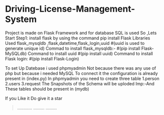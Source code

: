 # Driving-License-Management-System

Project is made on Flask Framework and for database SQL is used
So ,Lets Start
Step1:
install flask by using the command
pip install Flask
Libraries Used flask_mysqldb ,flask,datetime,flask_login,uuid
#(uuid is used to generate unique id)
Commad to install flask_mysqldb:-
#(pip install Flask-MySQLdb)
Command to install uuid
#(pip install uuid)
Command to install Flask login:
#(pip install Flask-Login)

To set Up Datebase i used phpmyadmin Not because there was any use of php but because i needed MySQL
To connect it the configuration is already present in (index.py)
In phpmyadmin you need to create three table 
1.person
2.users
3.request
The Snapshots of the Schema will be uploded
Imp:-And These tables should be present in (mydb)


If you Like it Do give it a star
>............
>.........
>.........






